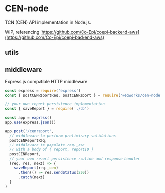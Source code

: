 # CEN-node

TCN (CEN) API implementation in Node.js.

WIP, referencing [https://github.com/Co-Epi/coepi-backend-aws](https://github.com/Co-Epi/coepi-backend-aws)

## utils

## middleware

Express.js compatible HTTP middleware

```js
const express = require('express')
const { postCENReportReq, postCENReport } = require('@eqworks/cen-node')

// your own report persistence implementation
const { saveReport } = require('./db')

const app = express()
app.use(express.json())

app.post('/cenreport',
  // middleware to perform preliminary validations
  postCENReportReq,
  // middleware to populate req._cen
  // with a body of { report, reportID }
  postCENReport,
  // your own report persistence routine and response handler
  (req, res, next) => {
    saveReport(req._cen)
      .then(() => res.sendStatus(200))
      .catch(next)
  }
)
```
